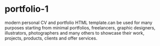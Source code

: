 # portfolio-1
modern personal CV and portfolio HTML template.can be used for many purposes starting from minimal portfolios, freelancers, graphic designers, illustrators, photographers and many others to showcase their work, projects, products, clients and offer services.

